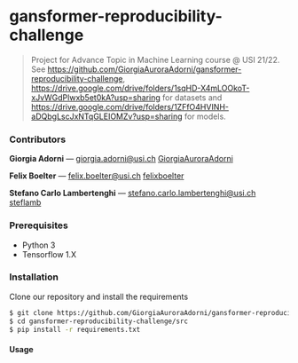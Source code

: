 # gansformer-reproducibility-challenge

> Project for Advance Topic in Machine Learning course @ USI 21/22.  
> See https://github.com/GiorgiaAuroraAdorni/gansformer-reproducibility-challenge, https://drive.google.com/drive/folders/1sqHD-X4mLOOkoT-xJvWGdPlwxb5et0kA?usp=sharing for datasets and https://drive.google.com/drive/folders/1ZFfO4HVINH-aDQbgLscJxNTqGLEIOMZv?usp=sharing for models.

### Contributors

**Giorgia Adorni** — giorgia.adorni@usi.ch [GiorgiaAuroraAdorni](https://github.com/GiorgiaAuroraAdorni)

**Felix Boelter** — felix.boelter@usi.ch [felixboelter](https://github.com/felixboelter)

**Stefano Carlo Lambertenghi** — stefano.carlo.lambertenghi@usi.ch [steflamb](https://github.com/steflamb)

### Prerequisites

- Python 3
- Tensorflow 1.X

### Installation

Clone our repository and install the requirements

```sh
$ git clone https://github.com/GiorgiaAuroraAdorni/gansformer-reproducibility-challenge
$ cd gansformer-reproducibility-challenge/src
$ pip install -r requirements.txt
```

#### Usage

